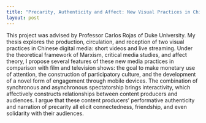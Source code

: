 ```yaml
---
title: "Precarity, Authenticity and Affect: New Visual Practices in Chinese Digital Media"
layout: post
---
```


This project was advised by Professor Carlos Rojas of Duke University. 
My thesis explores the production, circulation, and reception of two visual practices in Chinese
digital media: short videos and live streaming. Under the theoretical framework of Marxism, critical
media studies, and affect theory, I propose several features of these new media practices in comparison
with film and television shows: the goal to make monetary use of attention, the construction of
participatory culture, and the development of a novel form of engagement through mobile devices. The
combination of synchronous and asynchronous spectatorship brings interactivity, which affectively
constructs relationships between content producers and audiences. I argue that these content producers’
performative authenticity and narration of precarity all elicit connectedness, friendship, and even
solidarity with their audiences.
